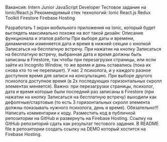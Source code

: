 Вакансия: Intern Junior JavaScript Developer
Тестовое задание на Ionic/React.js
Рекомендуемый стек технологий:
Ionic
React.js
Redux Toolkit
Firestore
Firebase Hosting

Разработать 1 экран мобильного приложения на Ionic, который будет выглядеть максимально похоже на вот такой дизайн:
Описание функционала и этапов работы
При выборе даты и времени, динамически изменяется дата и время в нижней секции с кнопкой Записаться на бесплатную встречу.
При нажатии на кнопку Записаться на бесплатную встречу, выбранная дата и время должны быть записаны в Firestore, так чтобы при перезагрузки страницы, или если зайти из Incognito Window, то же время и день оставались (пока их снова кто то не перепишет).
У нас 2 психолога, и у каждого разное доступное время для записи на консультацию. При выборе другого психолога доступное время (в 2х последующих горизонтальных скролл элементах меняется).
Важно: при перезагрузки страницы, психолог, дата и время которые были последний раз записаны в Firestore (при нажатии на кнопку Записаться на бесплатную встречу) выходили как дефолтные/стартовые (то есть 3 горизонтальных скролл элемента должны показывать нужного психолога, день и время).
Обязательно!!!
Написать комментарии к коду.
Разместить код в публичной репозитории на GitHub и развернуть на Firebase Hosting.
Ссылку на GitHub репозиторий сдать как результат тестового задания.
В README file в репозитории создать ссылку на DEMO который хостится на Firebase Hosting.

